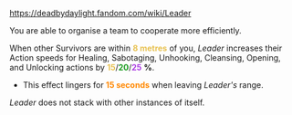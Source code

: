 https://deadbydaylight.fandom.com/wiki/Leader

<p>You are able to organise a team to cooperate more efficiently.
<p>When other Survivors are within <b><span class="clr clr2" style="color: #e8c252 ;">8 metres</span></b> of you, <i>Leader</i> increases their Action speeds for Healing, Sabotaging, Unhooking, Cleansing, Opening, and Unlocking actions by <span class="clr" style="color: #e8c252;"><b>15</b></span>/<span class="clr" style="color: #199b1e;"><b>20</b></span>/<span class="clr" style="color: #ac3ee3;"><b>25</b></span> <b>%</b>.
</p>
<ul><li>This effect lingers for <b><span class="clr clr6" style="color: #ff8800 ;">15 seconds</span></b> when leaving <i>Leader's</i> range.</li></ul>
<p><i>Leader</i> does not stack with other instances of itself.
</p>
</p>